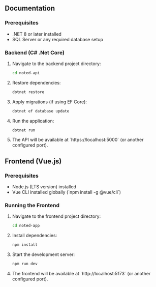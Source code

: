## Documentation
### Prerequisites
- .NET 8 or later installed
- SQL Server or any required database setup

### Backend (C# .Net Core)
1. Navigate to the backend project directory:
   ```bash
   cd noted-api
2. Restore dependencies:
   ```bash
   dotnet restore
3. Apply migrations (if using EF Core):
   ```bash
   dotnet ef database update
4. Run the application:
   ```bash
   dotnet run

5. The API will be available at \`https://localhost:5000\` (or another configured port).

## Frontend (Vue.js)

### Prerequisites
- Node.js (LTS version) installed
- Vue CLI installed globally (\`npm install -g @vue/cli\`)

### Running the Frontend
1. Navigate to the frontend project directory:
   ```bash
   cd noted-app
2. Install dependencies:
   ```bash
   npm install
3. Start the development server:
   ```bash
   npm run dev
   
4. The frontend will be available at \`http://localhost:5173\` (or another configured port).

